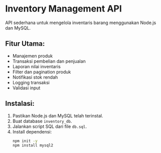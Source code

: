 # Inventory Management API

API sederhana untuk mengelola inventaris barang menggunakan Node.js dan MySQL.

## Fitur Utama:
- Manajemen produk
- Transaksi pembelian dan penjualan
- Laporan nilai inventaris
- Filter dan pagination produk
- Notifikasi stok rendah
- Logging transaksi
- Validasi input

## Instalasi:
1. Pastikan Node.js dan MySQL telah terinstal.
2. Buat database `inventory_db`.
3. Jalankan script SQL dari file `db.sql`.
4. Install dependensi:
   ```bash
   npm init -y
   npm install mysql2